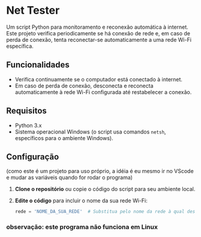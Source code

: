 # Net Tester

Um script Python para monitoramento e reconexão automática à internet. Este projeto verifica periodicamente se há conexão de rede e, em caso de perda de conexão, tenta reconectar-se automaticamente a uma rede Wi-Fi específica.

## Funcionalidades

- Verifica continuamente se o computador está conectado à internet.
- Em caso de perda de conexão, desconecta e reconecta automaticamente à rede Wi-Fi configurada até restabelecer a conexão.

## Requisitos

- Python 3.x
- Sistema operacional Windows (o script usa comandos `netsh`, específicos para o ambiente Windows).

## Configuração
(como este é um projeto para uso próprio, a idéia é eu mesmo ir no VScode e mudar as variáveis quando for rodar o programa)
1. **Clone o repositório** ou copie o código do script para seu ambiente local.

2. **Edite o código** para incluir o nome da sua rede Wi-Fi:
   ```python
   rede = 'NOME_DA_SUA_REDE'  # Substitua pelo nome da rede à qual deseja se conectar

### observação: este programa não funciona em Linux